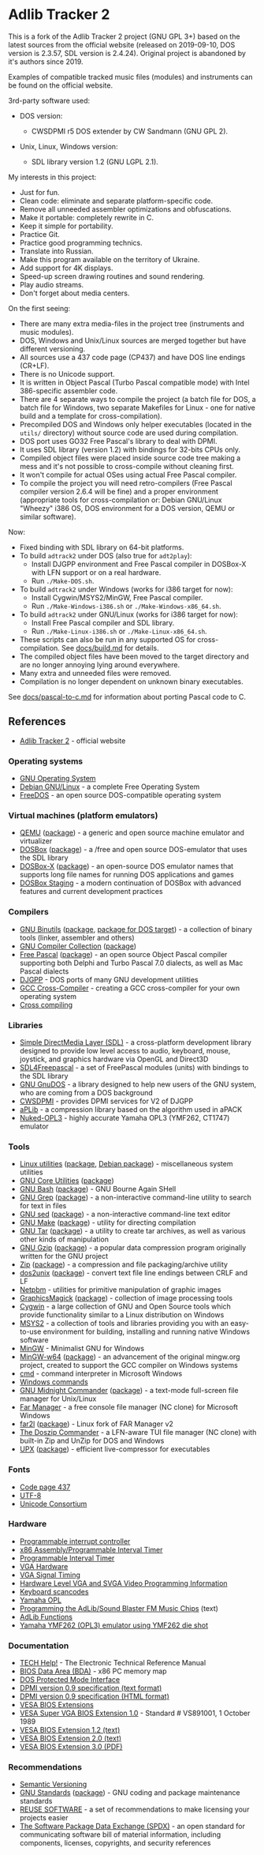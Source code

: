 # Adlib Tracker 2

This is a fork of the Adlib Tracker 2 project (GNU GPL 3+) based on the latest sources from the official website (released on 2019-09-10, DOS version is 2.3.57, SDL version is 2.4.24).
Original project is abandoned by it's authors since 2019.

Examples of compatible tracked music files (modules) and instruments can be found on the official website.

3rd-party software used:

* DOS version:

  + CWSDPMI r5 DOS extender by CW Sandmann (GNU GPL 2).

* Unix, Linux, Windows version:

  + SDL library version 1.2 (GNU LGPL 2.1).

My interests in this project:

* Just for fun.
* Clean code: eliminate and separate platform-specific code.
* Remove all unneeded assembler optimizations and obfuscations.
* Make it portable: completely rewrite in C.
* Keep it simple for portability.
* Practice Git.
* Practice good programming technics.
* Translate into Russian.
* Make this program available on the territory of Ukraine.
* Add support for 4K displays.
* Speed-up screen drawing routines and sound rendering.
* Play audio streams.
* Don't forget about media centers.

On the first seeing:

* There are many extra media-files in the project tree (instruments and music modules).
* DOS, Windows and Unix/Linux sources are merged together but have different versioning.
* All sources use a 437 code page (CP437) and have DOS line endings (CR+LF).
* There is no Unicode support.
* It is written in Object Pascal (Turbo Pascal compatible mode) with Intel 386-specific assembler code.
* There are 4 separate ways to compile the project (a batch file for DOS, a batch file for Windows, two separate Makefiles for Linux - one for native build and a template for cross-compilation).
* Precompiled DOS and Windows only helper executables (located in the `utils/` directory) without source code are used during compilation.
* DOS port uses GO32 Free Pascal's library to deal with DPMI.
* It uses SDL library (version 1.2) with bindings for 32-bits CPUs only.
* Compiled object files were placed inside source code tree making a mess and it's not possible to cross-compile without cleaning first.
* It won't compile for actual OSes using actual Free Pascal compiler.
* To compile the project you will need retro-compilers (Free Pascal compiler version 2.6.4 will be fine) and a proper environment (appropriate tools for cross-compilation or: Debian GNU/Linux "Wheezy" i386 OS, DOS environment for a DOS version, QEMU or similar software).

Now:

* Fixed binding with SDL library on 64-bit platforms.
* To build `adtrack2` under DOS (also true for `adt2play`):
  + Install DJGPP environment and Free Pascal compiler in DOSBox-X with LFN support or on a real hardware.
  + Run `./Make-DOS.sh`.
* To build `adtrack2` under Windows (works for i386 target for now):
  + Install Cygwin/MSYS2/MinGW, Free Pascal compiler.
  + Run `./Make-Windows-i386.sh` or `./Make-Windows-x86_64.sh`.
* To build `adtrack2` under GNU/Linux (works for i386 target for now):
  + Install Free Pascal compiler and SDL library.
  + Run `./Make-Linux-i386.sh` or `./Make-Linux-x86_64.sh`.
* These scripts can also be run in any supported OS for cross-compilation. See [docs/build.md](docs/build.md) for details.
* The compiled object files have been moved to the target directory and are no longer annoying lying around everywhere.
* Many extra and unneeded files were removed.
* Compilation is no longer dependent on unknown binary executables.

See [docs/pascal-to-c.md](docs/pascal-to-c.md) for information about porting Pascal code to C.

## References

* [Adlib Tracker 2](http://www.adlibtracker.net) - official website

### Operating systems

* [GNU Operating System](https://www.gnu.org/)
* [Debian GNU/Linux](https://www.debian.org/) - a complete Free Operating System
* [FreeDOS](https://freedos.org/) - an open source DOS-compatible operating system

### Virtual machines (platform emulators)

* [QEMU](https://www.qemu.org/) ([package](https://pkgs.org/search/?q=qemu)) - a generic and open source machine emulator and virtualizer
* [DOSBox](https://www.dosbox.com/) ([package](https://pkgs.org/search/?q=dosbox)) - a /free and open source DOS-emulator that uses the SDL library
* [DOSBox-X](https://dosbox-x.com/) ([package](https://pkgs.org/search/?q=dosbox-x)) - an open-source DOS emulator names that supports long file names for running DOS applications and games
* [DOSBox Staging](https://dosbox-staging.github.io/) - a modern continuation of DOSBox with advanced features and current development practices

### Compilers

* [GNU Binutils](https://www.gnu.org/software/binutils/) ([package](https://pkgs.org/search/?q=binutils), [package for DOS target](https://pkgs.org/search/?q=binutils-djgpp)) - a collection of binary tools (linker, assembler and others)
* [GNU Compiler Collection](https://www.gnu.org/software/gcc/) ([package](https://pkgs.org/search/?q=gcc))
* [Free Pascal](https://www.freepascal.org/) ([package](https://pkgs.org/search/?q=fpc)) - an open source Object Pascal compiler supporting both Delphi and Turbo Pascal 7.0 dialects, as well as Mac Pascal dialects
* [DJGPP](https://www.delorie.com/djgpp/) - DOS ports of many GNU development utilities
* [GCC Cross-Compiler](https://wiki.osdev.org/GCC_Cross-Compiler) - creating a GCC cross-compiler for your own operating system
* [Cross compiling](https://wiki.lazarus.freepascal.org/Cross_compiling)

### Libraries

* [Simple DirectMedia Layer (SDL)](https://www.libsdl.org/) - a cross-platform development library designed to provide low level access to audio, keyboard, mouse, joystick, and graphics hardware via OpenGL and Direct3D
* [SDL4Freepascal](https://sdl4fp.sourceforge.net/) - a set of FreePascal modules (units) with bindings to the SDL library
* [GNU GnuDOS](https://www.gnu.org/software/gnudos/) - a library designed to help new users of the GNU system, who are coming from a DOS background
* [CWSDPMI](http://sandmann.dotster.com/cwsdpmi/) - provides DPMI services for V2 of DJGPP
* [aPLib](https://ibsensoftware.com/products_aPLib.html) - a compression library based on the algorithm used in aPACK
* [Nuked-OPL3](https://github.com/nukeykt/Nuked-OPL3) - highly accurate Yamaha OPL3 (YMF262, CT1747) emulator

### Tools

* [Linux utilities](https://www.kernel.org/pub/linux/utils/util-linux/) ([package](https://pkgs.org/search/?q=util-linux), [Debian package](https://pkgs.org/search/?q=bsdextrautils)) - miscellaneous system utilities
* [GNU Core Utilities](https://www.gnu.org/software/coreutils/) ([package](https://pkgs.org/search/?q=coreutils))
* [GNU Bash](https://www.gnu.org/software/bash/) ([package](https://pkgs.org/search/?q=bash)) - GNU Bourne Again SHell
* [GNU Grep](https://www.gnu.org/software/grep/) ([package](https://pkgs.org/search/?q=grep)) - a non-interactive command-line utility to search for text in files
* [GNU sed](https://www.gnu.org/software/sed/) ([package](https://pkgs.org/search/?q=sed)) - a non-interactive command-line text editor
* [GNU Make](https://www.gnu.org/software/make/) ([package](https://pkgs.org/search/?q=make)) - utility for directing compilation
* [GNU Tar](https://www.gnu.org/software/tar/) ([package](https://pkgs.org/search/?q=tar)) - a utility to create tar archives, as well as various other kinds of manipulation
* [GNU Gzip](https://www.gnu.org/software/gzip/) ([package](https://pkgs.org/search/?q=gzip)) - a popular data compression program originally written for the GNU project
* [Zip](https://infozip.sourceforge.net/Zip.html) ([package](https://pkgs.org/search/?q=zip)) - a compression and file packaging/archive utility
* [dos2unix](https://waterlan.home.xs4all.nl/dos2unix.html) ([package](https://pkgs.org/search/?q=dos2unix)) - convert text file line endings between CRLF and LF
* [Netpbm](https://sourceforge.net/projects/netpbm/) - utilities for primitive manipulation of graphic images
* [GraphicsMagick](http://www.graphicsmagick.org/) ([package](https://pkgs.org/search/?q=graphicsmagick)) - collection of image processing tools
* [Cygwin](https://cygwin.com/) - a large collection of GNU and Open Source tools which provide functionality similar to a Linux distribution on Windows
* [MSYS2](https://www.msys2.org/) - a collection of tools and libraries providing you with an easy-to-use environment for building, installing and running native Windows software
* [MinGW](https://osdn.net/projects/mingw/) - Minimalist GNU for Windows
* [MinGW-w64](https://mingw-w64.org/) ([package](https://pkgs.org/search/?q=mingw-w64)) - an advancement of the original mingw.org project, created to support the GCC compiler on Windows systems
* [cmd](https://docs.microsoft.com/en-us/windows-server/administration/windows-commands/cmd) - command interpreter in Microsoft Windows
* [Windows commands](https://docs.microsoft.com/en-us/windows-server/administration/windows-commands/windows-commands)
* [GNU Midnight Commander](https://www.midnight-commander.org) ([package](https://pkgs.org/search/?q=mc)) - a text-mode full-screen file manager for Unix/Linux
* [Far Manager](https://www.farmanager.com/) - a free console file manager (NC clone) for Microsoft Windows
* [far2l](https://github.com/elfmz/far2l) ([package](https://pkgs.org/search/?q=far2l)) - Linux fork of FAR Manager v2
* [The Doszip Commander](https://sourceforge.net/projects/doszip/) - a LFN-aware TUI file manager (NC clone) with built-in Zip and UnZip for DOS and Windows
* [UPX](https://upx.github.io/) ([package](https://pkgs.org/search/?q=upx)) - efficient live-compressor for executables

### Fonts

* [Code page 437](https://en.wikipedia.org/wiki/Code_page_437)
* [UTF-8](https://en.wikipedia.org/wiki/UTF-8)
* [Unicode Consortium](https://home.unicode.org/)

### Hardware

* [Programmable interrupt controller](https://en.wikipedia.org/wiki/Programmable_interrupt_controller)
* [x86 Assembly/Programmable Interval Timer](https://en.wikibooks.org/wiki/X86_Assembly/Programmable_Interval_Timer)
* [Programmable Interval Timer](https://wiki.osdev.org/Programmable_Interval_Timer)
* [VGA Hardware](https://wiki.osdev.org/VGA_Hardware)
* [VGA Signal Timing](http://tinyvga.com/vga-timing)
* [Hardware Level VGA and SVGA Video Programming Information](http://www.osdever.net/FreeVGA/vga/vga.htm)
* [Keyboard scancodes](https://www.win.tue.nl/~aeb/linux/kbd/scancodes.html)
* [Yamaha OPL](https://en.wikipedia.org/wiki/Yamaha_OPL#OPL3)
* [Programming the AdLib/Sound Blaster FM Music Chips](https://bochs.sourceforge.io/techspec/adlib_sb.txt) (text)
* [AdLib Functions](https://cosmodoc.org/topics/adlib-functions/)
* [Yamaha YMF262 (OPL3) emulator using YMF262 die shot](https://github.com/nukeykt/YMF262-LLE)

### Documentation

* [TECH Help!](http://www.techhelpmanual.com/) - The Electronic Technical Reference Manual
* [BIOS Data Area (BDA)](https://stanislavs.org/helppc/bios_data_area.html) - x86 PC memory map
* [DOS Protected Mode Interface](https://en.wikipedia.org/wiki/DOS_Protected_Mode_Interface)
* [DPMI version 0.9 specification (text format)](https://web.archive.org/web/20120425162013/http://homer.rice.edu/~sandmann/cwsdpmi/dpmispec.txt)
* [DPMI version 0.9 specification (HTML format)](https://web.archive.org/web/20160521221856/http://www.tenberry.com/dpmi/index.html)
* [VESA BIOS Extensions](https://en.wikipedia.org/wiki/VESA_BIOS_Extensions)
* [VESA Super VGA BIOS Extension 1.0](https://web.archive.org/web/20131211151957/http://www.gemixtes.de/super-vga-bios-extension-standard-vs891001/) - Standard # VS891001, 1 October 1989
* [VESA BIOS Extension 1.2 (text)](https://web.archive.org/web/20090114055246/http://docs.ruudkoot.nl/vesasp12.txt)
* [VESA BIOS Extension 2.0 (text)](https://web.archive.org/web/20081211174813/http://docs.ruudkoot.nl/vbe20.txt)
* [VESA BIOS Extension 3.0 (PDF)](http://www.petesqbsite.com/sections/tutorials/tuts/vbe3.pdf)

### Recommendations

* [Semantic Versioning](https://semver.org/)
* [GNU Standards](https://savannah.gnu.org/projects/gnustandards) ([package](https://pkgs.org/search/?q=gnu-standards)) - GNU coding and package maintenance standards
* [REUSE SOFTWARE](https://reuse.software/) - a set of recommendations to make licensing your projects easier
* [The Software Package Data Exchange (SPDX)](https://spdx.dev/) - an open standard for communicating software bill of material information, including components, licenses, copyrights, and security references
